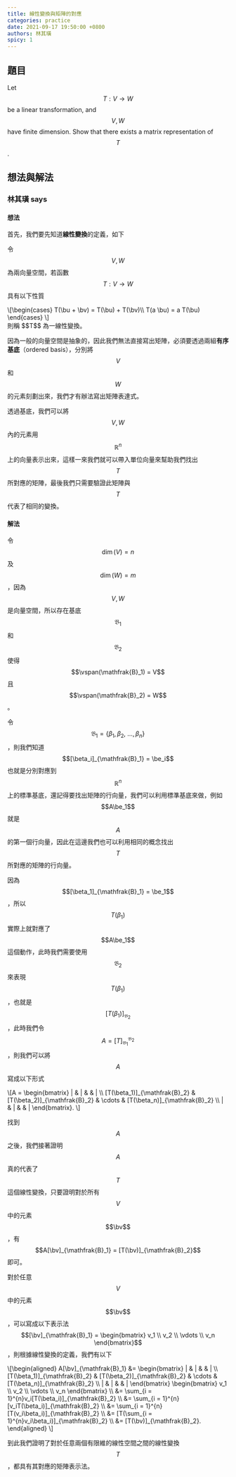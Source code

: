 ```yaml
---
title: 線性變換與矩陣的對應
categories: practice
date: 2021-09-17 19:50:00 +0800
authors: 林其璜
spicy: 1
---
```


## 題目

Let $$T : V \longrightarrow W$$ be a linear transformation, and $$V, W$$ have finite dimension. Show that there exists a matrix representation of $$T$$.

## 想法與解法

### 林其璜 says

#### 想法

首先，我們要先知道**線性變換**的定義，如下

令 $$V, W$$ 為兩向量空間，若函數 $$T : V \longrightarrow W$$ 具有以下性質
<div>\[\begin{cases}
 T(\bu + \bv) = T(\bu) + T(\bv)\\
 T(a \bu) = a T(\bu)
\end{cases}
\]</div>
則稱 $$T$$ 為一線性變換。

因為一般的向量空間是抽象的，因此我們無法直接寫出矩陣，必須要透過兩組**有序基底**（ordered basis），分別將 $$V$$ 和 $$W$$ 的元素刻劃出來，我們才有辦法寫出矩陣表達式。

透過基底，我們可以將 $$V, W$$ 內的元素用 $$\mathbb{R}^n$$ 上的向量表示出來，這樣一來我們就可以帶入單位向量來幫助我們找出 $$T$$ 所對應的矩陣，最後我們只需要驗證此矩陣與 $$T$$ 代表了相同的變換。

#### 解法

令 $$\dim(V) = n$$ 及 $$\dim(W) = m$$，因為 $$V, W$$ 是向量空間，所以存在基底 $$\mathfrak{B}_1$$ 和 $$\mathfrak{B}_2$$ 使得 $$\vspan(\mathfrak{B}_1) = V$$ 且 $$\vspan(\mathfrak{B}_2) = W$$。

令 $$\mathfrak{B}_1 = \{\beta_1, \beta_2,\ \dots, \beta_n\}$$，則我們知道 $$[\beta_i]_{\mathfrak{B}_1} = \be_i$$ 也就是分別對應到 $$\mathbb{R}^n$$ 上的標準基底，還記得要找出矩陣的行向量，我們可以利用標準基底來做，例如 $$A\be_1$$ 就是 $$A$$ 的第一個行向量，因此在這邊我們也可以利用相同的概念找出 $$T$$ 所對應的矩陣的行向量。

因為 $$[\beta_1]_{\mathfrak{B}_1} = \be_1$$，所以 $$T(\beta_1)$$ 實際上就對應了 $$A\be_1$$ 這個動作，此時我們需要使用 $$\mathfrak{B}_2$$ 來表現 $$T(\beta_1)$$，也就是 $$[T(\beta_1)]_{\mathfrak{B}_2}$$，此時我們令 $$A = [T]_{\mathfrak{B}_1}^{\mathfrak{B}_2}$$，則我們可以將 $$A$$ 寫成以下形式
<div>\[A = \begin{bmatrix}
  | & | & & | \\
  [T(\beta_1)]_{\mathfrak{B}_2} & [T(\beta_2)]_{\mathfrak{B}_2} & \cdots & [T(\beta_n)]_{\mathfrak{B}_2} \\
  | & | & & |
\end{bmatrix}.
\]</div>

找到 $$A$$ 之後，我們接著證明 $$A$$ 真的代表了 $$T$$ 這個線性變換，只要證明對於所有 $$V$$ 中的元素 $$\bv$$，有 $$A[\bv]_{\mathfrak{B}_1} = [T(\bv)]_{\mathfrak{B}_2}$$ 即可。

對於任意 $$V$$ 中的元素 $$\bv$$，可以寫成以下表示法 $$[\bv]_{\mathfrak{B}_1} = \begin{bmatrix}
  v_1 \\
  v_2 \\
  \vdots \\
  v_n
\end{bmatrix}$$，則根據線性變換的定義，我們有以下
<div>\[\begin{aligned}
A[\bv]_{\mathfrak{B}_1} &= \begin{bmatrix}
  | & | & & | \\
  [T(\beta_1)]_{\mathfrak{B}_2} & [T(\beta_2)]_{\mathfrak{B}_2} & \cdots & [T(\beta_n)]_{\mathfrak{B}_2} \\
  | & | & & |
\end{bmatrix}
\begin{bmatrix}
  v_1 \\
  v_2 \\
  \vdots \\
  v_n
\end{bmatrix} \\
&= \sum_{i = 1}^{n}v_i[T(\beta_i)]_{\mathfrak{B}_2} \\
&= \sum_{i = 1}^{n}[v_iT(\beta_i)]_{\mathfrak{B}_2} \\
&= \sum_{i = 1}^{n}[T(v_i\beta_i)]_{\mathfrak{B}_2} \\
&= [T(\sum_{i = 1}^{n}v_i\beta_i)]_{\mathfrak{B}_2} \\
&= [T(\bv)]_{\mathfrak{B}_2}.
\end{aligned}
\]</div>

到此我們證明了對於任意兩個有限維的線性空間之間的線性變換 $$T$$，都具有其對應的矩陣表示法。